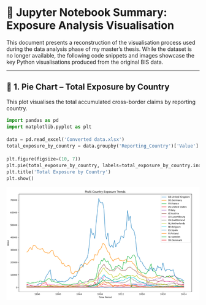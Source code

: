 # 🧠 Jupyter Notebook Summary: Exposure Analysis Visualisation

This document presents a reconstruction of the visualisation process used during the data analysis phase of my master’s thesis. While the dataset is no longer available, the following code snippets and images showcase the key Python visualisations produced from the original BIS data.

---

## 📌 1. Pie Chart – Total Exposure by Country

This plot visualises the total accumulated cross-border claims by reporting country.

```python
import pandas as pd
import matplotlib.pyplot as plt

data = pd.read_excel('Converted data.xlsx')
total_exposure_by_country = data.groupby('Reporting_Country')['Value'].sum()

plt.figure(figsize=(10, 7))
plt.pie(total_exposure_by_country, labels=total_exposure_by_country.index, autopct='%1.1f%%')
plt.title('Total Exposure by Country')
plt.show()
```

![Multi-Country Exposure Trends](../images/exposure_line.png)
